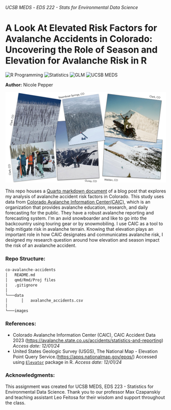 *UCSB MEDS* - *EDS 222 - Stats for Environmental Data Science*

# A Look At Elevated Risk Factors for Avalanche Accidents in Colorado: Uncovering the Role of Season and Elevation for Avalanche Risk in R

![R Programming](https://img.shields.io/badge/R_Programming-cornflowerblue?style=for-the-badge&logo=R) ![Statistics](https://img.shields.io/badge/Statistics-purple?style=for-the-badge) ![GLM](https://img.shields.io/badge/GLM-orange?style=for-the-badge)  ![UCSB MEDS](https://img.shields.io/badge/UCSB%20MEDS-blue?style=for-the-badge) 

**Author:** Nicole Pepper

![ ](images/backcountry.jpg)


This repo houses a [Quarto markdown document](https://github.com/nicolelpepper/co-avalanche-accidents/blob/main/co-avalanche-accidents.qmd) of a blog post that explores my analysis of avalanche accident risk factors in Colorado. This study uses data from [Colorado Avalanche Information Center(CAIC)](https://avalanche.state.co.us/), which is an organization that provides avalanche education, research, and daily forecasting for the public. They have a robust avalanche reporting and forecasting system. I'm an avid snowboarder and like to go into the backcountry using touring gear or by snowmobiling. I use CAIC as a tool to help mitigate risk in avalanche terrain. Knowing that elevation plays an important role in how CAIC designates and communicates avalanche risk, I designed my research question around how elevation and season impact the risk of an avalanche accident.

### Repo Structure:

```
co-avalanche-accidents
│   README.md
│   qmd/Rmd/Proj files
|   .gitignore
│
└───data
│      │   avalanche_accidents.csv
│
└───images
```
### References:

- Colorado Avalanche Information Center (CAIC), CAIC Accident Data 2023 (https://avalanche.state.co.us/accidents/statistics-and-reporting) *Access date: 12/01/24*
- United States Geologic Survey (USGS), The National Map - Elevation Point Query Service.(https://apps.nationalmap.gov/epqs/) Accessed using [`Elevator`](https://cran.r-project.org/web/packages/elevatr/index.html) package in R. *Access date: 12/01/24*

### Acknowledgments:
This assignment was created for UCSB MEDS, EDS 223 - Statistics for Environmental Data Science. Thank you to our professor Max Czapanskiy and teaching assistant Leo Feitosa for their wisdom and support throughout the class.

